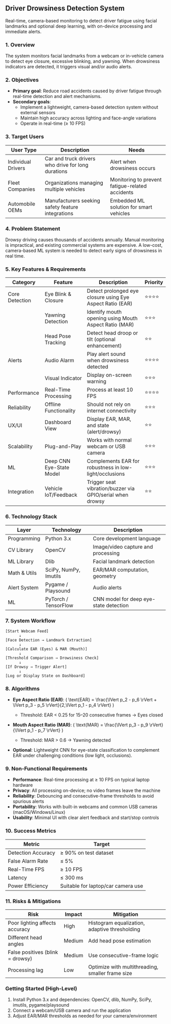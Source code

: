 ## Driver Drowsiness Detection System

Real-time, camera-based monitoring to detect driver fatigue using facial landmarks and optional deep learning, with on-device processing and immediate alerts.

### 1. Overview
The system monitors facial landmarks from a webcam or in-vehicle camera to detect eye closure, excessive blinking, and yawning. When drowsiness indicators are detected, it triggers visual and/or audio alerts.

### 2. Objectives
- **Primary goal**: Reduce road accidents caused by driver fatigue through real-time detection and alert mechanisms.
- **Secondary goals**:
  - Implement a lightweight, camera-based detection system without external sensors
  - Maintain high accuracy across lighting and face-angle variations
  - Operate in real-time (≥ 10 FPS)

### 3. Target Users
| User Type | Description | Needs |
|---|---|---|
| Individual Drivers | Car and truck drivers who drive for long durations | Alert when drowsiness occurs |
| Fleet Companies | Organizations managing multiple vehicles | Monitoring to prevent fatigue-related accidents |
| Automobile OEMs | Manufacturers seeking safety feature integrations | Embedded ML solution for smart vehicles |

### 4. Problem Statement
Drowsy driving causes thousands of accidents annually. Manual monitoring is impractical, and existing commercial systems are expensive. A low-cost, camera-based ML system is needed to detect early signs of drowsiness in real time.

### 5. Key Features & Requirements
| Category | Feature | Description | Priority |
|---|---|---|---|
| Core Detection | Eye Blink & Closure | Detect prolonged eye closure using Eye Aspect Ratio (EAR) | ⭐⭐⭐⭐ |
|  | Yawning Detection | Identify mouth opening using Mouth Aspect Ratio (MAR) | ⭐⭐⭐ |
|  | Head Pose Tracking | Detect head droop or tilt (optional enhancement) | ⭐⭐ |
| Alerts | Audio Alarm | Play alert sound when drowsiness detected | ⭐⭐⭐⭐ |
|  | Visual Indicator | Display on-screen warning | ⭐⭐⭐ |
| Performance | Real-Time Processing | Process at least 10 FPS | ⭐⭐⭐⭐ |
| Reliability | Offline Functionality | Should not rely on internet connectivity | ⭐⭐⭐ |
| UX/UI | Dashboard View | Display EAR, MAR, and state (alert/drowsy) | ⭐⭐ |
| Scalability | Plug-and-Play | Works with normal webcam or USB camera | ⭐⭐⭐ |
| ML | Deep CNN Eye-State Model | Complements EAR for robustness in low-light/occlusions | ⭐⭐⭐ |
| Integration | Vehicle IoT/Feedback | Trigger seat vibration/buzzer via GPIO/serial when drowsy | ⭐⭐ |

### 6. Technology Stack
| Layer | Technology | Description |
|---|---|---|
| Programming | Python 3.x | Core development language |
| CV Library | OpenCV | Image/video capture and processing |
| ML Library | Dlib | Facial landmark detection |
| Math & Utils | SciPy, NumPy, Imutils | EAR/MAR computation, geometry |
| Alert System | Pygame / Playsound | Audio alerts |
| ML | PyTorch / TensorFlow | CNN model for deep eye-state detection |

### 7. System Workflow
```text
[Start Webcam Feed]
      ↓
[Face Detection → Landmark Extraction]
      ↓
[Calculate EAR (Eyes) & MAR (Mouth)]
      ↓
[Threshold Comparison → Drowsiness Check]
      ↓
[If Drowsy → Trigger Alert]
      ↓
[Log or Display State on Dashboard]
```

### 8. Algorithms
- **Eye Aspect Ratio (EAR)**: \( \text{EAR} = \frac{\lVert p_2 - p_6 \rVert + \lVert p_3 - p_5 \rVert}{2\,\lVert p_1 - p_4 \rVert} \)
  - Threshold: EAR < 0.25 for 15–20 consecutive frames → Eyes closed

- **Mouth Aspect Ratio (MAR)**: \( \text{MAR} = \frac{\lVert p_3 - p_9 \rVert}{\lVert p_1 - p_7 \rVert} \)
  - Threshold: MAR > 0.6 → Yawning detected

- **Optional**: Lightweight CNN for eye-state classification to complement EAR under challenging conditions (low light, occlusions).

### 9. Non-Functional Requirements
- **Performance**: Real-time processing at ≥ 10 FPS on typical laptop hardware
- **Privacy**: All processing on-device; no video frames leave the machine
- **Reliability**: Debouncing and consecutive-frame thresholds to avoid spurious alerts
- **Portability**: Works with built-in webcams and common USB cameras (macOS/Windows/Linux)
- **Usability**: Minimal UI with clear alert feedback and start/stop controls

### 10. Success Metrics
| Metric | Target |
|---|---|
| Detection Accuracy | ≥ 90% on test dataset |
| False Alarm Rate | ≤ 5% |
| Real-Time FPS | ≥ 10 FPS |
| Latency | ≤ 300 ms |
| Power Efficiency | Suitable for laptop/car camera use |

### 11. Risks & Mitigations
| Risk | Impact | Mitigation |
|---|---|---|
| Poor lighting affects accuracy | High | Histogram equalization, adaptive thresholding |
| Different head angles | Medium | Add head pose estimation |
| False positives (blink = drowsy) | Medium | Use consecutive-frame logic |
| Processing lag | Low | Optimize with multithreading, smaller frame size |

### Getting Started (High-Level)
1. Install Python 3.x and dependencies: OpenCV, dlib, NumPy, SciPy, imutils, pygame/playsound
2. Connect a webcam/USB camera and run the application
3. Adjust EAR/MAR thresholds as needed for your camera/environment

